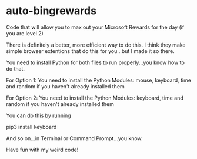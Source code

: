 # auto-bingrewards
Code that will allow you to max out your Microsoft Rewards for the day (if you are level 2)

There is definitely a better, more efficient way to do this. I think they make simple browser extentions that do this for you...but I made it so there.

You need to install Python for both files to run properly...you know how to do that.

For Option 1: You need to install the Python Modules: mouse, keyboard, time and random if you haven't already installed them  

For Option 2: You need to install the Python Modules: keyboard, time and random if you haven't already installed them  

You can do this by running

pip3 install keyboard

And so on...in Terminal or Command Prompt...you know.

Have fun with my weird code!
